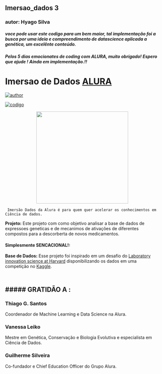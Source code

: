 ## Imersao_dados 3 
### autor: Hyago Silva

##### voce pode usar este codigo para um bem maior, tal implementação foi a busca por uma ideia e compreendimento de datascience aplicada a genética, um excelênte  conteúdo.
##### Pelos 5 dias emocionates de coding com ALURA, muito obrigado! Espero que ajude ! **Ainda em implementação.**!!
# Imersao de Dados [ALURA](https://www.alura.com.br/) 


[![author](https://img.shields.io/badge/author-Hyago-blue.svg)](https://www.linkedin.com/in/hyago-vieira-086163180/)
<p align="center">
 
[![codigo](https://img.shields.io/badge/codigo-collab-orange.svg)](https://colab.research.google.com/drive/1OOzp9o74m-W8fB38Ox4Ms379cpWZKr5i?usp=sharing0/)
<p align="center">
  
<img src="https://camo.githubusercontent.com/1c41257b2a5d69c6ff859393ab19fb2061d3e76798128083772ecce35c30978e/68747470733a2f2f7777772e616c7572612e636f6d2e62722f6173736574732f696d672f696d6572736f65732f696d657273616f2d6461646f732f6c6f676f2d6d657273616f2e313631363530313139372e737667" height=300 width=300>
  

     Imersão Dados da Alura é para quem quer acelerar os conhecimentos em Ciência de dados.
  

**Projeto:** Este projeto com como objetivo analisar a base de dados de expressoes geneticas e de mecanimos de ativações de diferentes compostos para a descorberta de novos medicamentos.
#### Simplesmente SENCACIONAL!:

**Base de Dados:** Esse projeto foi inspirado em um desafio do [Laboratory innovation science at Harvard](https://lish.harvard.edu/) disponibilizando os dados em uma competição no [Kaggle](https://www.kaggle.com/c/lish-moa).

<br>##### GRATIDÃO  A :
---


### Thiago G. Santos
Coordenador de Machine Learning e Data Science na Alura.

### Vanessa Leiko
Mestre em Genética, Conservação e Biologia Evolutiva e especialista em Ciência de Dados.

### Guilherme Silveira
Co-fundador e Chief Education Officer do Grupo Alura.
